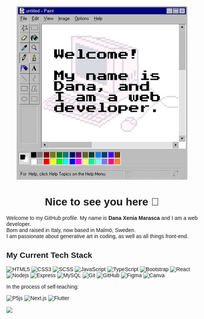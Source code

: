 <body style="font-family: Helvetica">

<p align="center">
<img src="./images/hello2.png" alt="hello" width="450px">
</p>
<h1 align="center">Nice to see you here 🌝</h1>
Welcome to my GitHub profile. My name is <b>Dana Xenia Marasca</b> and I am a web developer. <br />
Born and raised in Italy, now based in Malmö, Sweden. <br />
I am passionate about generative art in coding, as well as all things front-end.

<h2>My Current Tech Stack</h2>

![HTML5](https://img.shields.io/badge/-HTML5-1d1f21?style=for-the-badge&logo=html5&logoColor=html5)
![CSS3](https://img.shields.io/badge/-CSS3-1d1f21?style=for-the-badge&logo=css3&logoColor=css3)
![SCSS](https://img.shields.io/badge/-SCSS-1d1f21?style=for-the-badge&logo=sass&logoColor=scss)
![JavaScript](https://img.shields.io/badge/-JavaScript-1d1f21?style=for-the-badge&logo=javascript)
![TypeScript](https://img.shields.io/badge/-TypeScript-1d1f21?style=for-the-badge&logo=typescript)
![Bootstrap](https://img.shields.io/badge/-Bootstrap-1d1f21?style=for-the-badge&logo=bootstrap&logoColor=563D7C)
![React](https://img.shields.io/badge/-React-1d1f21?style=for-the-badge&logo=react)
![Nodejs](https://img.shields.io/badge/-Node.js-1d1f21?style=for-the-badge&logo=node.js)
![Express](https://img.shields.io/badge/-Express-1d1f21?style=for-the-badge&logo=express)
![MySQL](https://img.shields.io/badge/-MySQL-1d1f21?style=for-the-badge&logo=mysql)
![Git](https://img.shields.io/badge/-Git-1d1f21?style=for-the-badge&logo=git)
![GitHub](https://img.shields.io/badge/-GitHub-1d1f21?style=for-the-badge&logo=github)
![Figma](https://img.shields.io/badge/-Figma-1d1f21?style=for-the-badge&logo=figma)
![Canva](https://img.shields.io/badge/-Canva-1d1f21?style=for-the-badge&logo=canva)

<p>In the process of self-teaching:</p>

![P5js](https://img.shields.io/badge/-P5.js-1d1f21?style=for-the-badge&logo=p5.js)
![Next.js](https://img.shields.io/badge/-Next.js-1d1f21?style=for-the-badge&logo=next.js)
![Flutter](https://img.shields.io/badge/-Flutter-1d1f21?style=for-the-badge&logo=flutter)

<a href="https://github.com/dxenia">
  <img align="center" src="https://github-readme-stats.vercel.app/api/top-langs/?username=dxenia&title_color=ffffff&line_height=32&text_color=ffffff&icon_color=D086E1&bg_color=1d1f21&langs_count=4" />
</a>

</body>